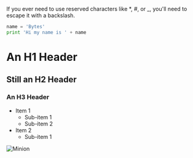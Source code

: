If you ever need to use reserved characters like *, #, or _, you'll need to escape it with a backslash.

```python
name = 'Bytes'
print 'Hi my name is ' + name
```

# An H1 Header #
## Still an H2 Header ####
### An H3 Header

- Item 1
  - Sub-item 1
  - Sub-item 2
- Item 2
  - Sub-item 1

![Minion](https://octodex.github.com/images/minion.png)